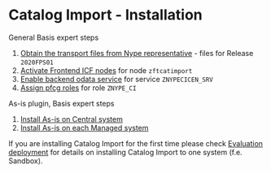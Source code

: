 # Catalog Import - Installation

General Basis expert steps

1. [Obtain the transport files from Nype representative](../../inst/step-1.md) - files for Release `2020FPS01` 
2. [Activate Frontend ICF nodes](../../inst/step-2.md) for node `zftcatimport`
3. [Enable backend odata service](../../inst/step-3.md) for service `ZNYPECICEN_SRV`
4. [Assign pfcg roles](../../inst/step-4.md) for role `ZNYPE_CI`

As-is plugin, Basis expert steps

1. [Install As-is on Central system](http://help.fioritracker.org/2020FPS01/#/inst/asis/cen.md)
2. [Install As-is on each Managed system](http://help.fioritracker.org/2020FPS01/#/inst/asis/man.md)

If you are installing Catalog Import for the first time please check [Evaluation deployment](eval-dep.md) for details on installing Catalog Import to one system (f.e. Sandbox).